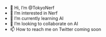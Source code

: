 - 👋 Hi, I’m @TokyoNerf
- 👀 I’m interested in Nerf
- 🌱 I’m currently learning AI
- 💞️ I’m looking to collaborate on AI
- 📫 How to reach me on Twitter coming soon

<!---
TokyoNerf/TokyoNerf is a ✨ special ✨ repository because its `README.md` (this file) appears on your GitHub profile.
You can click the Preview link to take a look at your changes.
--->
